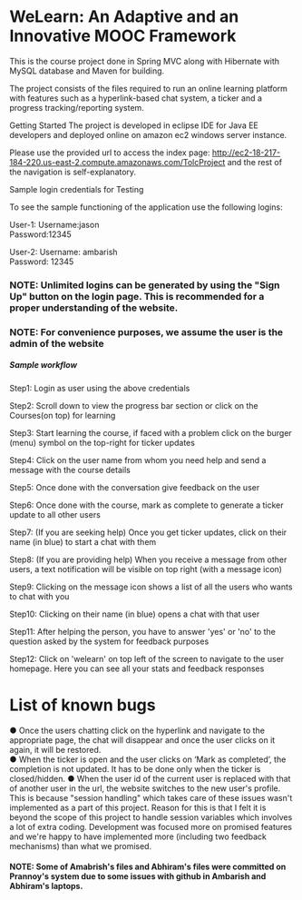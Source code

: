 # WeLearn: An Adaptive and an Innovative MOOC Framework
This is the course project done in Spring MVC along with Hibernate with MySQL database and Maven for building. 

The project consists of the files required to run an online learning platform with 
features such as a hyperlink-based chat system, a ticker and a progress tracking/reporting 
system. 

Getting Started
The project is developed in eclipse IDE for Java EE developers and deployed online on amazon ec2 windows server instance.

Please use the provided url to access the index page: http://ec2-18-217-184-220.us-east-2.compute.amazonaws.com/TolcProject
and the rest of the navigation is self-explanatory.

Sample login credentials for Testing

To see the sample functioning of the application use the following logins:

User-1:
Username:jason  
Password:12345

User-2:
Username: ambarish   
Password: 12345

### NOTE: Unlimited logins can be generated by using the "Sign Up" button on the login page. This is recommended for a proper understanding of the website.

### NOTE: For convenience purposes, we assume the user is the admin of the website

##### Sample workflow

Step1: Login as user using the above credentials

Step2: Scroll down to view the progress bar section or click on the Courses(on top) for learning

Step3: Start learning the course, if faced with a problem click on the burger (menu) symbol on the top-right for ticker updates

Step4: Click on the user name from whom you need help and send a message with the course details

Step5: Once done with the conversation give feedback on the user

Step6: Once done with the course, mark as complete to generate a ticker update to all other users

Step7: (If you are seeking help) Once you get ticker updates, click on their name (in blue) to start a chat with them

Step8: (If you are providing help) When you receive a message from other users, a text notification will be visible on top right (with a message icon) 

Step9: Clicking on the message icon shows a list of all the users who wants to chat with you

Step10: Clicking on their name (in blue) opens a chat with that user

Step11: After helping the person, you have to answer 'yes' or 'no' to the question asked by the system for feedback purposes

Step12: Click on 'welearn' on top left of the screen to navigate to the user homepage. Here you can see all your stats and feedback responses

# List of known bugs     
●	Once the users chatting click on the hyperlink and navigate to the appropriate page, the chat will disappear and once the user clicks on it again, it will be restored.   
●	When the ticker is open and the user clicks on ‘Mark as completed’, the completion is not updated. It has to be done only when the ticker is closed/hidden.
●	When the user id of the current user is replaced with that of another user in the url, the website switches to the new user's profile. This is because "session handling" which takes care of these issues wasn't implemented as a part of this project. 
Reason for this is that I felt it is beyond the scope of this project to handle session variables which involves a lot of extra coding. Development was focused more on promised features and we're happy to have implemented more (including two feedback mechanisms) than what we promised. 


#### NOTE: Some of Amabrish's files and Abhiram's files were committed on Prannoy's system due to some issues with github in Ambarish and Abhiram's laptops. 
